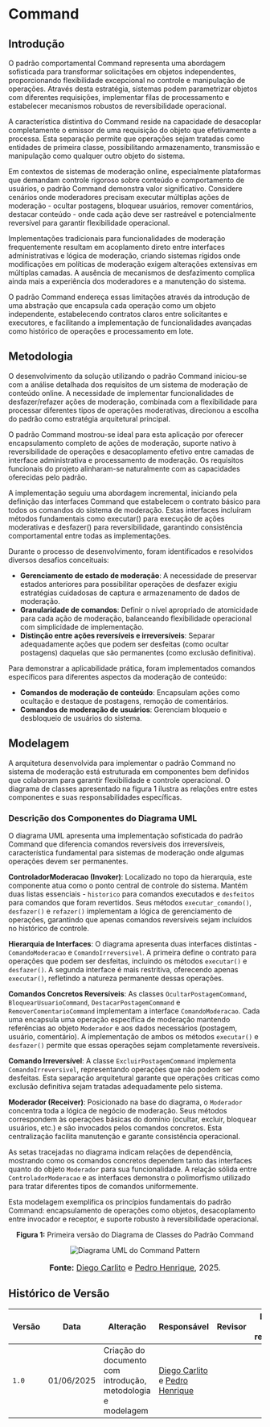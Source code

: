 # Command

## Introdução

O padrão comportamental Command representa uma abordagem sofisticada para transformar solicitações em objetos independentes, proporcionando flexibilidade excepcional no controle e manipulação de operações. Através desta estratégia, sistemas podem parametrizar objetos com diferentes requisições, implementar filas de processamento e estabelecer mecanismos robustos de reversibilidade operacional.

A característica distintiva do Command reside na capacidade de desacoplar completamente o emissor de uma requisição do objeto que efetivamente a processa. Esta separação permite que operações sejam tratadas como entidades de primeira classe, possibilitando armazenamento, transmissão e manipulação como qualquer outro objeto do sistema.

Em contextos de sistemas de moderação online, especialmente plataformas que demandam controle rigoroso sobre conteúdo e comportamento de usuários, o padrão Command demonstra valor significativo. Considere cenários onde moderadores precisam executar múltiplas ações de moderação - ocultar postagens, bloquear usuários, remover comentários, destacar conteúdo - onde cada ação deve ser rastreável e potencialmente reversível para garantir flexibilidade operacional.

Implementações tradicionais para funcionalidades de moderação frequentemente resultam em acoplamento direto entre interfaces administrativas e lógica de moderação, criando sistemas rígidos onde modificações em políticas de moderação exigem alterações extensivas em múltiplas camadas. A ausência de mecanismos de desfazimento complica ainda mais a experiência dos moderadores e a manutenção do sistema.

O padrão Command endereça essas limitações através da introdução de uma abstração que encapsula cada operação como um objeto independente, estabelecendo contratos claros entre solicitantes e executores, e facilitando a implementação de funcionalidades avançadas como histórico de operações e processamento em lote.

## Metodologia

O desenvolvimento da solução utilizando o padrão Command iniciou-se com a análise detalhada dos requisitos de um sistema de moderação de conteúdo online. A necessidade de implementar funcionalidades de desfazer/refazer ações de moderação, combinada com a flexibilidade para processar diferentes tipos de operações moderativas, direcionou a escolha do padrão como estratégia arquitetural principal.

O padrão Command mostrou-se ideal para esta aplicação por oferecer encapsulamento completo de ações de moderação, suporte nativo à reversibilidade de operações e desacoplamento efetivo entre camadas de interface administrativa e processamento de moderação. Os requisitos funcionais do projeto alinharam-se naturalmente com as capacidades oferecidas pelo padrão.

A implementação seguiu uma abordagem incremental, iniciando pela definição das interfaces Command que estabelecem o contrato básico para todos os comandos do sistema de moderação. Estas interfaces incluíram métodos fundamentais como executar() para execução de ações moderativas e desfazer() para reversibilidade, garantindo consistência comportamental entre todas as implementações.

Durante o processo de desenvolvimento, foram identificados e resolvidos diversos desafios conceituais:

- **Gerenciamento de estado de moderação**: A necessidade de preservar estados anteriores para possibilitar operações de desfazer exigiu estratégias cuidadosas de captura e armazenamento de dados de moderação.
- **Granularidade de comandos**: Definir o nível apropriado de atomicidade para cada ação de moderação, balanceando flexibilidade operacional com simplicidade de implementação.
- **Distinção entre ações reversíveis e irreversíveis**: Separar adequadamente ações que podem ser desfeitas (como ocultar postagens) daquelas que são permanentes (como exclusão definitiva).

Para demonstrar a aplicabilidade prática, foram implementados comandos específicos para diferentes aspectos da moderação de conteúdo:

- **Comandos de moderação de conteúdo**: Encapsulam ações como ocultação e destaque de postagens, remoção de comentários.
- **Comandos de moderação de usuários**: Gerenciam bloqueio e desbloqueio de usuários do sistema.

## Modelagem

A arquitetura desenvolvida para implementar o padrão Command no sistema de moderação está estruturada em componentes bem definidos que colaboram para garantir flexibilidade e controle operacional. O diagrama de classes apresentado na figura 1 ilustra as relações entre estes componentes e suas responsabilidades específicas.

### Descrição dos Componentes do Diagrama UML

O diagrama UML apresenta uma implementação sofisticada do padrão Command que diferencia comandos reversíveis dos irreversíveis, característica fundamental para sistemas de moderação onde algumas operações devem ser permanentes.

**ControladorModeracao (Invoker)**: Localizado no topo da hierarquia, este componente atua como o ponto central de controle do sistema. Mantém duas listas essenciais - `historico` para comandos executados e `desfeitos` para comandos que foram revertidos. Seus métodos `executar_comando()`, `desfazer()` e `refazer()` implementam a lógica de gerenciamento de operações, garantindo que apenas comandos reversíveis sejam incluídos no histórico de controle.

**Hierarquia de Interfaces**: O diagrama apresenta duas interfaces distintas - `ComandoModeracao` e `ComandoIrreversivel`. A primeira define o contrato para operações que podem ser desfeitas, incluindo os métodos `executar()` e `desfazer()`. A segunda interface é mais restritiva, oferecendo apenas `executar()`, refletindo a natureza permanente dessas operações.

**Comandos Concretos Reversíveis**: As classes `OcultarPostagemCommand`, `BloquearUsuarioCommand`, `DestacarPostagemCommand` e `RemoverComentarioCommand` implementam a interface `ComandoModeracao`. Cada uma encapsula uma operação específica de moderação mantendo referências ao objeto `Moderador` e aos dados necessários (postagem, usuário, comentário). A implementação de ambos os métodos `executar()` e `desfazer()` permite que essas operações sejam completamente reversíveis.

**Comando Irreversível**: A classe `ExcluirPostagemCommand` implementa `ComandoIrreversivel`, representando operações que não podem ser desfeitas. Esta separação arquitetural garante que operações críticas como exclusão definitiva sejam tratadas adequadamente pelo sistema.

**Moderador (Receiver)**: Posicionado na base do diagrama, o `Moderador` concentra toda a lógica de negócio de moderação. Seus métodos correspondem às operações básicas do domínio (ocultar, excluir, bloquear usuários, etc.) e são invocados pelos comandos concretos. Esta centralização facilita manutenção e garante consistência operacional.

As setas tracejadas no diagrama indicam relações de dependência, mostrando como os comandos concretos dependem tanto das interfaces quanto do objeto `Moderador` para sua funcionalidade. A relação sólida entre `ControladorModeracao` e as interfaces demonstra o polimorfismo utilizado para tratar diferentes tipos de comandos uniformemente.

Esta modelagem exemplifica os princípios fundamentais do padrão Command: encapsulamento de operações como objetos, desacoplamento entre invocador e receptor, e suporte robusto à reversibilidade operacional.

<center>
<p style="text-align: center"><b>Figura 1:</b> Primeira versão do Diagrama de Classes do Padrão Command</p>
<div align="center">
  <img src="assets/command.png" alt="Diagrama UML do Command Pattern" >
</div>
<font size="3"><p style="text-align: center"><b>Fonte:</b> <a href="https://github.com/DiegoCarlito">Diego Carlito</a> e <a href="https://github.com/PedroHhenriq">Pedro Henrique</a>, 2025.</p></font>
</center>

## Histórico de Versão

| Versão | Data       | Alteração              | Responsável     | Revisor           | Data de revisão |
|--------|------------|------------------------|------------------|-------------------|------------------|
| `1.0`  |01/06/2025| Criação do documento com introdução, metodologia e modelagem | [Diego Carlito](https://github.com/DiegoCarlito) e [Pedro Henrique](https://github.com/PedroHhenriq) |  |  |